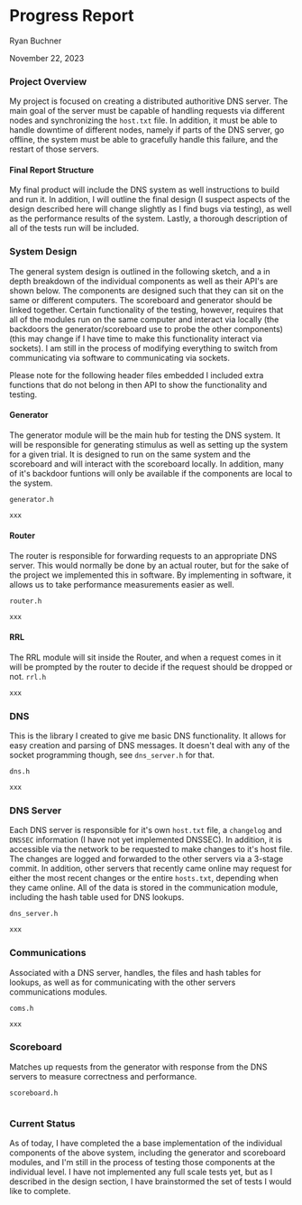 # Progress Report

Ryan Buchner

November 22, 2023

### Project Overview

My project is focused on creating a distributed authoritive DNS server. The main goal of the server must be capable of handling requests via different nodes and synchronizing the `host.txt` file. In addition, it must be able to handle downtime of different nodes, namely if parts of the DNS server, go offline, the system must be able to gracefully handle this failure, and the restart of those servers.

#### Final Report Structure

My final product will include the DNS system as well instructions to build and run it. In addition, I will outline the final design (I suspect aspects of the design described here will change slightly as I find bugs via testing), as well as the performance results of the system. Lastly, a thorough description of all of the tests run will be included.

### System Design

The general system design is outlined in the following sketch, and a in depth breakdown of the individual components as well as their API's are shown below. The components are designed such that they can sit on the same or different computers. The scoreboard and generator should be linked together. Certain functionality of the testing, however, requires that all of the modules run on the same computer and interact via locally (the backdoors the generator/scoreboard use to probe the other components) (this may change if I have time to make this functionality interact via sockets). I am still in the process of modifying everything to switch from communicating via software to communicating via sockets.

Please note for the following header files embedded I included extra functions that do not belong in then API to show the functionality and testing.

#### Generator

The generator module will be the main hub for testing the DNS system. It will be responsible for generating stimulus as well as setting up the system for a given trial. It is designed to run on the same system and the scoreboard and will interact with the scoreboard locally. In addition, many of it's backdoor funtions will only be available if the components are local to the system.

`generator.h`
```c
xxx
```

#### Router

The router is responsible for forwarding requests to an appropriate DNS server. This would normally be done by an actual router, but for the sake of the project we implemented this in software. By implementing in software, it allows us to take performance measurements easier as well.

`router.h`
```c
xxx
```

#### RRL

The RRL module will sit inside the Router, and when a request comes in it will be prompted by the router to decide if the request should be dropped or not.
`rrl.h`
```c
xxx
```

### DNS

This is the library I created to give me basic DNS functionality. It allows for easy creation and parsing of DNS messages. It doesn't deal with any of the socket programming though, see `dns_server.h` for that.

`dns.h`
```c
xxx
```

### DNS Server

Each DNS server is responsible for it's own `host.txt` file, a `changelog` and `DNSSEC` information (I have not yet implemented DNSSEC). In addition, it is accessible via the network to be requested to make changes to it's host file. The changes are logged and forwarded to the other servers via a 3-stage commit. In addition, other servers that recently came online may request for either the most recent changes or the entire `hosts.txt`, depending when they came online. All of the data is stored in the communication module, including the hash table used for DNS lookups.

`dns_server.h`
```c
xxx
```

### Communications

Associated with a DNS server, handles, the files and hash tables for lookups, as well as for communicating with the other servers communications modules.

`coms.h`
```c
xxx
```

### Scoreboard

Matches up requests from the generator with response from the DNS servers to measure correctness and performance.

`scoreboard.h`
```c

```

### Current Status

As of today, I have completed the a base implementation of the individual components of the above system, including the generator and scoreboard modules, and I'm still in the process of testing those components at the individual level. I have not implemented any full scale tests yet, but as I described in the design section, I have brainstormed the set of tests I would like to complete.